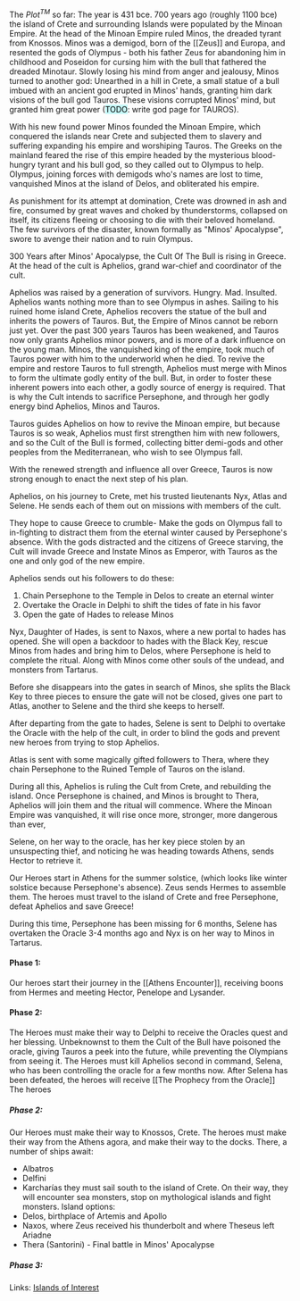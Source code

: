 The $Plot^{TM}$ so far:
The year is 431 bce.
700 years ago (roughly 1100 bce) the island of Crete and surrounding Islands were populated by the Minoan Empire. 
At the head of the Minoan Empire ruled Minos, the dreaded tyrant from Knossos. 
Minos was a demigod, born of the [[Zeus]] and Europa, and resented the gods of Olympus - both his father Zeus for abandoning him in childhood and Poseidon for cursing him with the bull that fathered the dreaded Minotaur.
Slowly losing his mind from anger and jealousy, Minos turned to another god:
Unearthed in a hill in Crete,  a small statue of a bull imbued with an ancient god erupted in Minos' hands, granting him dark visions of the bull god Tauros.
These visions corrupted Minos' mind, but granted him great power (<mark style="background: #ABF7F7A6;">TODO</mark>: write god page for TAUROS).

With his new found power Minos founded the Minoan Empire, which conquered the islands near Crete and subjected them to slavery and suffering expanding his empire and worshiping Tauros.
The Greeks on the mainland feared the rise of this empire headed by the mysterious blood-hungry tyrant and his bull god, so they called out to Olympus to help. 
Olympus, joining forces with demigods who's names are lost to time, vanquished Minos at the island of Delos, and obliterated his empire.

As punishment for its attempt at domination, Crete was drowned in ash and fire, consumed by great waves and choked by thunderstorms, collapsed on itself, its citizens fleeing or choosing to die with their beloved homeland.
The few survivors of the disaster, known formally as "Minos' Apocalypse", swore to avenge their nation and to ruin Olympus.

300 Years after Minos' Apocalypse, the Cult Of The Bull is rising in Greece.
At the head of the cult is Aphelios, grand war-chief and coordinator of the cult.

Aphelios was raised by a generation of survivors. Hungry. Mad. Insulted.
Aphelios wants nothing more than to see Olympus in ashes.
Sailing to his ruined home island Crete, Aphelios recovers the statue of the bull and inherits the powers of Tauros. 
But, the Empire of Minos cannot be reborn just yet.
Over the past 300 years Tauros has been weakened, and Tauros now only grants Aphelios minor powers, and is more of a dark influence on the young man.
Minos, the vanquished king of the empire, took much of Tauros power with him to the underworld when he died.
To revive the empire and restore Tauros to full strength, Aphelios must merge with Minos to form the ultimate godly entity of the bull.
But, in order to foster these inherent powers into each other, a godly source of energy is required. 
That is why the Cult intends to sacrifice Persephone, and through her godly energy bind Aphelios, Minos and Tauros.

Tauros guides Aphelios on how to revive the Minoan empire, but because Tauros is so weak, Aphelios must first strengthen him with new followers, and so the Cult of the Bull is formed, collecting bitter demi-gods and other peoples from the Mediterranean, who wish to see Olympus fall.

With the renewed strength and influence all over Greece, Tauros is now strong enough to enact the next step of his plan.

Aphelios, on his journey to Crete, met his trusted lieutenants Nyx, Atlas and Selene.
He sends each of them out on missions with members of the cult.

They hope to cause Greece to crumble-
Make the gods on Olympus fall to in-fighting to distract them from the eternal winter caused by Persephone's absence.
With the gods distracted and the citizens of Greece starving, the Cult will invade Greece and 
Instate Minos as Emperor, with Tauros as the one and only god of the new empire.

Aphelios sends out his followers to do these:
1. Chain Persephone to the Temple in Delos to create an eternal winter
2. Overtake the Oracle in Delphi to shift the tides of fate in his favor 
3. Open the gate of Hades to release Minos

Nyx, Daughter of Hades, is sent to Naxos, where a new portal to hades has opened.
She will open a backdoor to hades with the Black Key, rescue Minos from hades and bring him to Delos, where Persephone is held to complete the ritual.
Along with Minos come other souls of the undead, and monsters from Tartarus.

Before she disappears into the gates in search of Minos, she splits the Black Key to three pieces to ensure the gate will not be closed, gives one part to Atlas, another to Selene and the third she keeps to herself.

After departing from the gate to hades, Selene is sent to Delphi to overtake the Oracle with the help of the cult, in order to blind the gods and prevent new heroes from trying to stop Aphelios.

Atlas is sent with some magically gifted followers to Thera, where they chain Persephone to the Ruined Temple of Tauros on the island.

During all this, Aphelios is ruling the Cult from Crete, and rebuilding the island.
Once Persephone is chained, and Minos is brought to Thera, Aphelios will join them and the ritual will commence.
Where the Minoan Empire was vanquished, it will rise once more, stronger, more dangerous than ever, 

Selene, on her way to the oracle, has her key piece stolen by an unsuspecting thief, and noticing he was heading towards Athens, sends Hector to retrieve it.

Our Heroes start in Athens for the summer solstice, (which looks like winter solstice because Persephone's absence). 
Zeus sends Hermes to assemble them.
The heroes must travel to the island of Crete and free Persephone, defeat Aphelios and save Greece!

During this time, Persephone has been missing for 6 months, Selene has overtaken the Oracle 3-4 months ago and Nyx is on her way to Minos in Tartarus.


#### Phase 1:
Our heroes start their journey in the [[Athens Encounter]], receiving boons from Hermes and meeting Hector, Penelope and Lysander.

#### Phase 2: 
The Heroes must make their way to Delphi to receive the Oracles quest and her blessing.
Unbeknownst to them the Cult of the Bull have poisoned the oracle, giving Tauros a peek into the future, while preventing the Olympians from seeing it.
The Heroes must kill Aphelios second in command, Selena, who has been controlling the oracle for a few months now.
After Selena has been defeated, the heroes will receive [[The Prophecy from the Oracle]]
The heroes

##### Phase 2:
Our Heroes must make their way to Knossos, Crete.
The heroes must make their way from the Athens agora, and make their way to the docks. 
There, a number of ships await:
- Albatros
- Delfini
- Karcharías
they must sail south to the island of Crete.
On their way, they will encounter sea monsters, stop on mythological islands and fight monsters.
Island options:
- Delos, birthplace of Artemis and Apollo
- Naxos, where Zeus received his thunderbolt and where Theseus left Ariadne
- Thera (Santorini) - Final battle in Minos' Apocalypse

##### Phase 3:






Links:
[Islands of Interest](https://www.kidslovegreece.com/en/our_top_selections/best-greek-islands-to-visit-with-families-and-kids-who-love-greek-mythology/) 